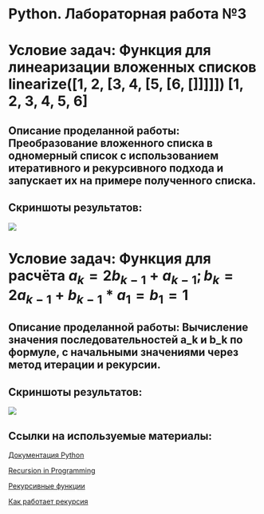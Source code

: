 # Python. Лабораторная работа №3

# Условие задач: Функция для линеаризации вложенных списков linearize([1, 2, [3, 4, [5, [6, []]]]])  [1, 2, 3, 4, 5, 6] 
## Описание проделанной работы: Преобразование вложенного списка в одномерный список с использованием итеративного и рекурсивного подхода и запускает их на примере полученного списка.
## Скриншоты результатов:
![](photo/1.png)

# Условие задач: Функция для расчёта $a_k = 2b_{k−1} + a_{k−1}; b_k = 2a_{k−1} + b_{k−1} * a_1 = b_1 = 1$
## Описание проделанной работы: Вычисление значения последовательностей a_k и b_k по формуле, с начальными значениями через метод итерации и рекурсии.
## Скриншоты результатов:
![](photo/2.png)

## Ссылки на используемые материалы:
[Документация Python](https://www.python.org/doc/)

[Recursion in Programming](https://www.youtube.com/watch?v=IJDJ0kBx2LM)

[Рекурсивные функции](https://proglib.io/p/samouchitel-po-python-dlya-nachinayushchih-chast-13-rekursivnye-funkcii-2023-01-23)

[Как работает рекурсия](https://habr.com/ru/articles/337030/)
